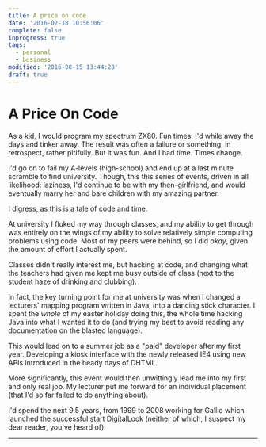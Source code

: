 ```yaml
---
title: A price on code
date: '2016-02-18 10:56:06'
complete: false
inprogress: true
tags:
  - personal
  - business
modified: '2016-08-15 13:44:28'
draft: true
---
```

# A Price On Code

As a kid, I would program my spectrum ZX80. Fun times. I'd while away the days and tinker away. The result was often a failure or something, in retrospect, rather pitifully. But it was fun. And I had time. Times change.

<!--more-->

I'd go on to fail my A-levels (high-school) and end up at a last minute scramble to find university. Though, this this series of events, driven in all likelihood: laziness, I'd continue to be with my then-girlfriend, and would eventually marry her and bare children with my amazing partner.

I digress, as this is a tale of code and time.

At university I fluked my way through classes, and my ability to get through was entirely on the wings of my ability to solve relatively simple computing problems using code. Most of my peers were behind, so I did *okay*, given the amount of effort I actually spent.

Classes didn't really interest me, but hacking at code, and changing what the teachers had given me kept me busy outside of class (next to the student haze of drinking and clubbing).

In fact, the key turning point for me at university was when I changed a lecturers' mapping program written in Java, into a dancing stick character. I spent the *whole* of my easter holiday doing this, the whole time hacking Java into what I wanted it to do (and trying my best to avoid reading any documentation on the blasted language).

This would lead on to a summer job as a "paid" developer after my first year. Developing a kiosk interface with the newly released IE4 using new APIs introduced in the heady days of DHTML.

More significantly, this event would then unwittingly lead me into my first and only real job. My lecturer put me forward for an individual placement (that I'd so far failed to do anything about).

I'd spend the next 9.5 years, from 1999 to 2008 working for Gallio which launched the successful start DigitalLook (neither of which, I suspect my dear reader, you've heard of).

---
